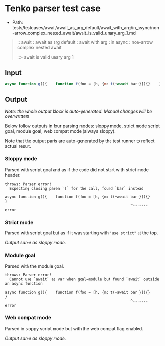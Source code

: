 # Tenko parser test case

- Path: tests/testcases/await/await_as_arg_default/await_with_arg/in_async/non-arrow_complex_nested_await/await_is_valid_unary_arg_1.md

> :: await : await as arg default : await with arg : in async : non-arrow complex nested await
>
> ::> await is valid unary arg 1

## Input

`````js
async function g(){    function f(foo = [h, {m: t(+await bar)}]){}    }
`````

## Output

_Note: the whole output block is auto-generated. Manual changes will be overwritten!_

Below follow outputs in four parsing modes: sloppy mode, strict mode script goal, module goal, web compat mode (always sloppy).

Note that the output parts are auto-generated by the test runner to reflect actual result.

### Sloppy mode

Parsed with script goal and as if the code did not start with strict mode header.

`````
throws: Parser error!
  Expecting closing paren `)` for the call, found `bar` instead

async function g(){    function f(foo = [h, {m: t(+await bar)}]){}    }
                                                         ^------- error
`````

### Strict mode

Parsed with script goal but as if it was starting with `"use strict"` at the top.

_Output same as sloppy mode._

### Module goal

Parsed with the module goal.

`````
throws: Parser error!
  Cannot use `await` as var when goal=module but found `await` outside an async function

async function g(){    function f(foo = [h, {m: t(+await bar)}]){}    }
                                                         ^------- error
`````


### Web compat mode

Parsed in sloppy script mode but with the web compat flag enabled.

_Output same as sloppy mode._
